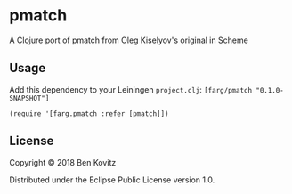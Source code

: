 # pmatch

A Clojure port of pmatch from Oleg Kiselyov's original in Scheme

## Usage

Add this dependency to your Leiningen `project.clj`:
  `[farg/pmatch "0.1.0-SNAPSHOT"]`

`(require '[farg.pmatch :refer [pmatch]])`

## License

Copyright © 2018 Ben Kovitz

Distributed under the Eclipse Public License version 1.0.
